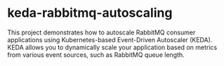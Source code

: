 # keda-rabbitmq-autoscaling
This project demonstrates how to autoscale RabbitMQ consumer applications using Kubernetes-based Event-Driven Autoscaler (KEDA). KEDA allows you to dynamically scale your application based on metrics from various event sources, such as RabbitMQ queue length.
